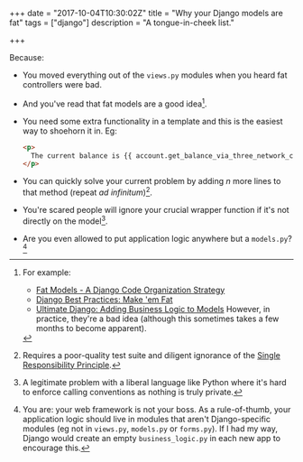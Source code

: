 +++
date = "2017-10-04T10:30:02Z"
title = "Why your Django models are fat"
tags = ["django"]
description = "A tongue-in-cheek list."

+++

Because:

- You moved everything out of the `views.py` modules when you heard fat
  controllers were bad.

- And you've read that fat models are a good idea[^fatmodels].

- You need some extra functionality in a template and this is the easiest way to
  shoehorn it in. Eg:

  ```html
  <p>
    The current balance is {{ account.get_balance_via_three_network_calls_lol }}
  </p>
  ```

- You can quickly solve your current problem by adding _n_ more lines to that
  method (repeat _ad infinitum_)[^srp].

- You're scared people will ignore your crucial wrapper function if it's not
  directly on the model[^scared].

- Are you even allowed to put application logic anywhere but a
  `models.py`?[^permission]

<!-- markdownlint-disable MD007 -->

[^fatmodels]: For example:

    - [Fat Models - A Django Code Organization Strategy](https://hackerfall.com/story/fat-models--a-django-code-organization-strategy)
    - [Django Best Practices: Make 'em Fat](http://django-best-practices.readthedocs.io/en/latest/applications.html#make-em-fat)
    - [Ultimate Django: Adding Business Logic to Models](https://ultimatedjango.com/learn-django/lessons/adding-business-logic-to-models/)
      However, in practice, they're a bad idea (although this sometimes takes a
      few months to become apparent).

<!-- markdownlint-enable MD007 -->

[^scared]:
    A legitimate problem with a liberal language like Python where it's hard to
    enforce calling conventions as nothing is truly private.

[^srp]:
    Requires a poor-quality test suite and diligent ignorance of the
    [Single Responsibility Principle](https://en.wikipedia.org/wiki/Single_responsibility_principle).

[^permission]:
    You are: your web framework is not your boss. As a rule-of-thumb, your
    application logic should live in modules that aren't Django-specific modules
    (eg not in `views.py`, `models.py` or `forms.py`). If I had my way, Django
    would create an empty `business_logic.py` in each new app to encourage this.
